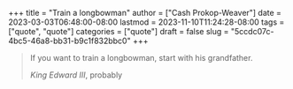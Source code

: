 +++
title = "Train a longbowman"
author = ["Cash Prokop-Weaver"]
date = 2023-03-03T06:48:00-08:00
lastmod = 2023-11-10T11:24:28-08:00
tags = ["quote", "quote"]
categories = ["quote"]
draft = false
slug = "5ccdc07c-4bc5-46a8-bb31-b9c1f832bbc0"
+++

> If you want to train a longbowman, start with his grandfather.
>
> _King Edward III_, probably
